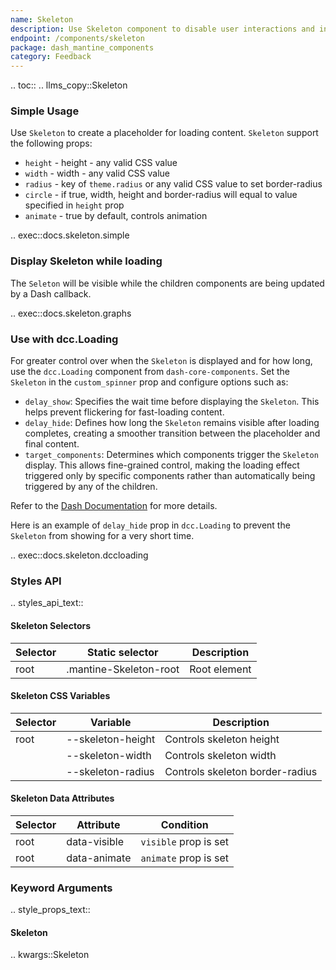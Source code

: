 ```yaml
---
name: Skeleton
description: Use Skeleton component to disable user interactions and indicate loading state.
endpoint: /components/skeleton
package: dash_mantine_components
category: Feedback
---
```


.. toc::
.. llms_copy::Skeleton

### Simple Usage

Use `Skeleton` to create a placeholder for loading content. `Skeleton` support the following props:

- `height` - height - any valid CSS value
- `width` - width - any valid CSS value
- `radius` - key of `theme.radius` or any valid CSS value to set border-radius
- `circle` - if true, width, height and border-radius will equal to value specified in `height` prop
- `animate` - true by default, controls animation

.. exec::docs.skeleton.simple

### Display Skeleton while loading

The `Seleton` will be visible while the children components are being updated by a Dash callback.

.. exec::docs.skeleton.graphs

### Use with dcc.Loading

For greater control over when the `Skeleton` is displayed and for how long, use the `dcc.Loading` component from
`dash-core-components`. Set the `Skeleton` in the `custom_spinner` prop and configure options such as:  

- `delay_show`: Specifies the wait time before displaying the `Skeleton`. This helps prevent flickering for fast-loading content.  
- `delay_hide`: Defines how long the `Skeleton` remains visible after loading completes, creating a smoother transition between the placeholder and final content.  
- `target_components`: Determines which components trigger the `Skeleton` display. This allows fine-grained control,
making the loading effect triggered only by specific components rather than automatically being triggered by any of the children.

Refer to the [Dash Documentation](https://dash.plotly.com/dash-core-components/loading) for more details.

Here is an example of `delay_hide` prop in `dcc.Loading` to prevent the `Skeleton` from showing for a very short time.

.. exec::docs.skeleton.dccloading


### Styles API

.. styles_api_text::

#### Skeleton Selectors

| Selector | Static selector         | Description   |
|----------|-------------------------|---------------|
| root     | .mantine-Skeleton-root  | Root element  |

#### Skeleton CSS Variables

| Selector | Variable          | Description                      |
|----------|------------------|----------------------------------|
| root     | --skeleton-height | Controls skeleton height        |
|          | --skeleton-width  | Controls skeleton width         |
|          | --skeleton-radius | Controls skeleton border-radius |

#### Skeleton Data Attributes

| Selector | Attribute      | Condition               |
|----------|--------------|-------------------------|
| root     | data-visible | `visible` prop is set   |
| root     | data-animate | `animate` prop is set   |



### Keyword Arguments
.. style_props_text::

#### Skeleton

.. kwargs::Skeleton
